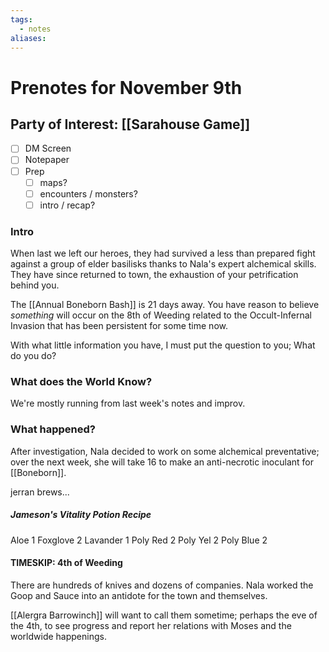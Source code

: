 ```yaml
---
tags:
  - notes
aliases:
---
```


# Prenotes for November 9th
## Party of Interest: [[Sarahouse Game]]
- [ ] DM Screen
- [ ] Notepaper
- [ ] Prep
	- [ ] maps?
	- [ ] encounters / monsters?
	- [ ] intro / recap?

### Intro
When last we left our heroes, they had survived a less than prepared fight against a group of elder basilisks thanks to Nala's expert alchemical skills. They have since returned to town, the exhaustion of your petrification behind you. 

The [[Annual Boneborn Bash]] is 21 days away. You have reason to believe *something* will occur on the 8th of Weeding related to the Occult-Infernal Invasion that has been persistent for some time now. 

With what little information you have, I must put the question to you; What do you do?

### What does the World Know?

We're mostly running from last week's notes and improv. 

### What happened?

After investigation, Nala decided to work on some alchemical preventative; over the next week, she will take 16 to make an anti-necrotic inoculant for [[Boneborn]].

jerran brews...
##### Jameson's Vitality Potion Recipe
Aloe 1
Foxglove 2
Lavander 1
Poly Red 2
Poly Yel 2
Poly Blue 2

#### TIMESKIP: 4th of Weeding
There are hundreds of knives and dozens of companies. Nala worked the Goop and Sauce into an antidote for the town and themselves.

[[Alergra Barrowinch]] will want to call them sometime; perhaps the eve of the 4th, to see progress and report her relations with Moses and the worldwide happenings.